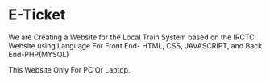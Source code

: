 # E-Ticket
We are Creating a Website for the Local Train System based on the IRCTC Website using Language For  Front End- HTML, CSS, JAVASCRIPT, and Back End-PHP(MYSQL)

This Website Only For PC Or Laptop.

